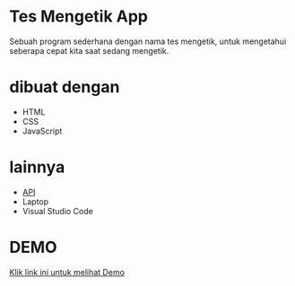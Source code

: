# Tes Mengetik App
Sebuah program sederhana dengan nama tes mengetik, untuk mengetahui seberapa cepat kita saat sedang mengetik.
# dibuat dengan
  * HTML
  * CSS
  * JavaScript
# lainnya
  * <a href="https://api.quotable.io/">API</a>
  * Laptop
  * Visual Studio Code

# DEMO
  <a href="https://huda-addelson.github.io/tes-mengetik/">Klik link ini untuk melihat Demo
